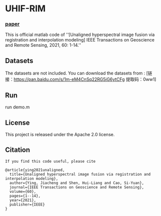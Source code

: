 # UHIF-RIM

### [paper](https://ivlab.org/publications/TGRS2022-HyperFusion.pdf)

This is official matlab code of ''[Unaligned hyperspectral image fusion via registration and interpolation modeling] IEEE Transactions on Geoscience and Remote Sensing, 2021, 60: 1-14.''
 
## Datasets
The datasets are not included. You can download the datasets from :
[链接：https://pan.baidu.com/s/1m-eM4CnSq22RG5iG6ytCFg   提取码：0ww1]

## Run
run demo.m 


## License
This project is released under the Apache 2.0 license.

## Citation
```
If you find this code useful, please cite

@article{ying2021unaligned,
  title={Unaligned hyperspectral image fusion via registration and interpolation modeling},
  author={Ying, Jiacheng and Shen, Hui-Liang and Cao, Si-Yuan},
  journal={IEEE Transactions on Geoscience and Remote Sensing},
  volume={60},
  pages={1--14},
  year={2021},
  publisher={IEEE}
}
```


